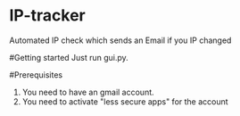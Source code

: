 # IP-tracker
Automated IP check which sends an Email if you IP changed

#Getting started
Just run gui.py.

#Prerequisites
1. You need to have an gmail account.
2. You need to activate "less secure apps" for the account

